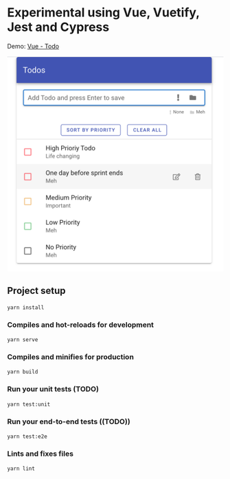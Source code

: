 # Experimental using Vue, Vuetify, Jest and Cypress

Demo: [Vue - Todo](http://wexsl.com/github/vue-todo/)

![Image of Vue Todo App](vue-todo.png)
## Project setup
```
yarn install
```

### Compiles and hot-reloads for development
```
yarn serve
```

### Compiles and minifies for production
```
yarn build
```

### Run your unit tests (TODO)
```
yarn test:unit
```

### Run your end-to-end tests ((TODO))
```
yarn test:e2e
```

### Lints and fixes files
```
yarn lint
```

